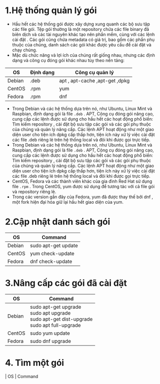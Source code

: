 # 1.Hệ thống quản lý gói

- Hầu hết các hệ thống gói được xây dựng xung quanh các bộ sưu tập các file gói. Tệp gói thường là một repository chứa các file binary đã biên dịch và các tài nguyên khác tạo nên phần mềm, cùng với các lệnh cài đặt . Các gói cũng chứa metadata có giá trị, bao gồm các phần phụ thuộc của chúng, danh sách các gói khác được yêu cầu để cài đặt và chạy chúng.
- Mặc dù chức năng và lợi ích của chúng rất giống nhau, nhưng các định dạng và công cụ đóng gói khác nhau tùy theo nền tảng:

| OS | Định dạng | Công cụ quản lý
| -- | --------- | ---------------
| Debian | .deb | apt , apt-cache ,apt-get ,dpkg
| CentOS | .rpm | yum
| Fedora | .rpm | dnf

- Trong Debian và các hệ thống dựa trên nó, như Ubuntu, Linux Mint và Raspbian, định dạng gói là file `.deb` . APT, Công cụ đóng gói nâng cao, cung cấp các lệnh được sử dụng cho hầu hết các hoạt động phổ biến: Tìm kiếm repository , cài đặt bộ sưu tập các gói và các gói phụ thuộc của chúng và quản lý nâng cấp. Các lệnh APT hoạt động như một giao diện user cho tiện ích dpkg cấp thấp hơn, tiện ích này xử lý việc cài đặt các file .deb riêng lẻ trên hệ thống local và đôi khi được gọi trực tiếp.
- Trong Debian và các hệ thống dựa trên nó, như Ubuntu, Linux Mint và Raspbian, định dạng gói là file `.deb` . APT, Công cụ đóng gói nâng cao, cung cấp các lệnh được sử dụng cho hầu hết các hoạt động phổ biến: Tìm kiếm repository , cài đặt bộ sưu tập các gói và các gói phụ thuộc của chúng và quản lý nâng cấp. Các lệnh APT hoạt động như một giao diện user cho tiện ích dpkg cấp thấp hơn, tiện ích này xử lý việc cài đặt các file .deb riêng lẻ trên hệ thống local và đôi khi được gọi trực tiếp.
- CentOS, Fedora và các thành viên khác của gia đình Red Hat sử dụng file `.rpm` . Trong CentOS, yum được sử dụng để tương tác với cả file gói và repository riêng lẻ.
- Trong các version gần đây của Fedora, yum đã được thay thế bởi dnf , một fork hiện đại hóa giữ lại hầu hết giao diện của yum.
 
 # 2.Cập nhật danh sách gói
 
 | OS | Command
 | --- | -------------
 | Debian | sudo apt-get update
 | CentOS | yum check-update
 | Fedora | dnf check-update


# 3.Nâng cấp các gói đã cài đặt

| OS | Command
| ------- | ------------------
| Debian | sudo apt-get upgrade<br> sudo apt upgrade<br>sudo apt-get dist-upgrade<br>sudo apt full-upgrade
| CentOS | sudo yum update
| Fedora | sudo dnf upgrade

# 4. Tìm một gói

| OS | Command
